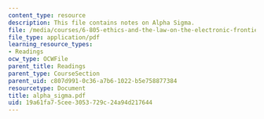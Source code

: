 ```yaml
---
content_type: resource
description: This file contains notes on Alpha Sigma.
file: /media/courses/6-805-ethics-and-the-law-on-the-electronic-frontier-fall-2005/19a61fa75cee3053729c24a94d217644_alpha_sigma.pdf
file_type: application/pdf
learning_resource_types:
- Readings
ocw_type: OCWFile
parent_title: Readings
parent_type: CourseSection
parent_uid: c807d991-0c36-a7b6-1022-b5e758877384
resourcetype: Document
title: alpha_sigma.pdf
uid: 19a61fa7-5cee-3053-729c-24a94d217644
---
```

